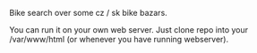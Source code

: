 
Bike search over some cz / sk bike bazars.

You can run it on your own web server. Just clone repo into your /var/www/html (or whenever you have running webserver).
